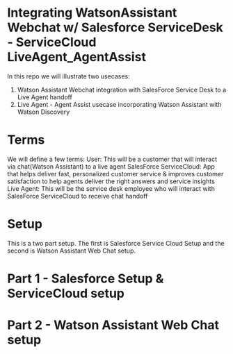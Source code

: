 # Integrating WatsonAssistant Webchat w/ Salesforce ServiceDesk - ServiceCloud LiveAgent_AgentAssist
In this repo we will illustrate two usecases: 
1. Watson Assistant Webchat integration with SalesForce Service Desk to a Live Agent handoff 
2. Live Agent - Agent Assist usecase incorporating Watson Assistant with Watson Discovery

# Terms

We will define a few terms:
User: This will be a customer that will interact via chat(Watson Assistant) to a live agent
SalesForce ServiceCloud: App that helps deliver fast, personalized customer service & improves customer satisfaction to help agents deliver the right answers and service insights
Live Agent: This will be the service desk employee who will interact with SalesForce ServiceCloud to receive chat handoff

# Setup
This is a two part setup. The first is Salesforce Service Cloud Setup and the second is Watson Assistant Web Chat setup.

# Part 1 - Salesforce Setup & ServiceCloud setup 
# Part 2 - Watson Assistant Web Chat setup
